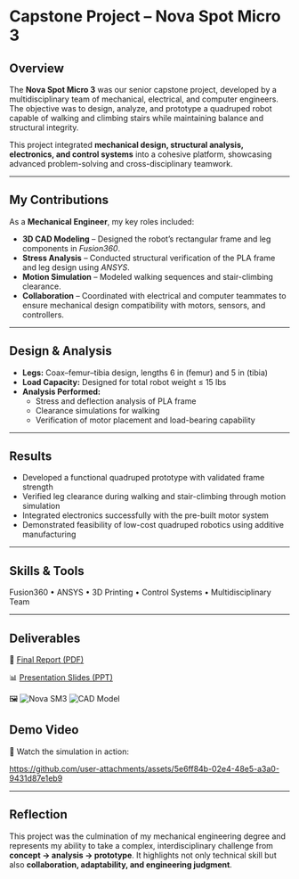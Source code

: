 # Capstone Project – Nova Spot Micro 3

## Overview
The **Nova Spot Micro 3** was our senior capstone project, developed by a multidisciplinary team of mechanical, electrical, and computer engineers. The objective was to design, analyze, and prototype a quadruped robot capable of walking and climbing stairs while maintaining balance and structural integrity.  

This project integrated **mechanical design, structural analysis, electronics, and control systems** into a cohesive platform, showcasing advanced problem-solving and cross-disciplinary teamwork.

---

## My Contributions
As a **Mechanical Engineer**, my key roles included:  
- **3D CAD Modeling** – Designed the robot’s rectangular frame and leg components in *Fusion360*.  
- **Stress Analysis** – Conducted structural verification of the PLA frame and leg design using *ANSYS*.  
- **Motion Simulation** – Modeled walking sequences and stair-climbing clearance.  
- **Collaboration** – Coordinated with electrical and computer teammates to ensure mechanical design compatibility with motors, sensors, and controllers.  

---

## Design & Analysis
- **Legs:** Coax–femur–tibia design, lengths 6 in (femur) and 5 in (tibia)
- **Load Capacity:** Designed for total robot weight ≤ 15 lbs
- **Analysis Performed:**  
  - Stress and deflection analysis of PLA frame
  - Clearance simulations for walking
  - Verification of motor placement and load-bearing capability 

---

## Results
- Developed a functional quadruped prototype with validated frame strength
- Verified leg clearance during walking and stair-climbing through motion simulation
- Integrated electronics successfully with the pre-built motor system
- Demonstrated feasibility of low-cost quadruped robotics using additive manufacturing

---

## Skills & Tools
Fusion360 • ANSYS • 3D Printing • Control Systems • Multidisciplinary Team

---

## Deliverables
📄 [Final Report (PDF)](https://github.com/user-attachments/files/22549265/Final.Report.pdf)

📊 [Presentation Slides (PPT)](https://docs.google.com/presentation/d/1IdZfZeLV0K9Kxx9CyLxk7PHI92A-8LUg/edit?usp=sharing&ouid=114097951442554774902&rtpof=true&sd=true) 

🖼️
![Nova SM3](https://github.com/user-attachments/assets/13f3084c-90a2-417b-b234-465fe6dcec3d)
![CAD Model](https://github.com/user-attachments/assets/4bff061c-5ada-4b67-b371-46fab4c32a5e)
## Demo Video
🎥 Watch the simulation in action:



https://github.com/user-attachments/assets/5e6ff84b-02e4-48e5-a3a0-9431d87e1eb9






---

## Reflection
This project was the culmination of my mechanical engineering degree and represents my ability to take a complex, interdisciplinary challenge from **concept → analysis → prototype**. It highlights not only technical skill but also **collaboration, adaptability, and engineering judgment**.

